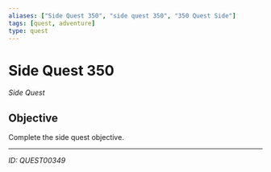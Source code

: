 ```yaml
---
aliases: ["Side Quest 350", "side quest 350", "350 Quest Side"]
tags: [quest, adventure]
type: quest
---
```


# Side Quest 350

*Side Quest*

## Objective
Complete the side quest objective.

---
*ID: QUEST00349*